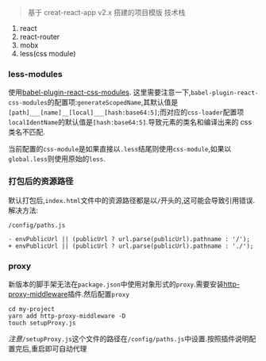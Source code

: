 > 基于 creat-react-app v2.x 搭建的项目模版
> 技术栈

1. react
2. react-router
3. mobx
4. less(css module)

### less-modules

使用[babel-plugin-react-css-modules](https://github.com/gajus/babel-plugin-react-css-modules).
这里需要注意一下,`babel-plugin-react-css-modules`的配置项:`generateScopedName`,其默认值是`[path]___[name]__[local]___[hash:base64:5]`;而对应的`css-loader`配置项`localIdentName`的默认值是`[hash:base64:5]`.导致元素的类名和编译出来的 css 类名不匹配.

当前配置的`css-module`是如果直接以`.less`结尾则使用`css-module`,如果以`global.less`则使用原始的`less`.

### 打包后的资源路径

默认打包后,`index.html`文件中的资源路径都是以`/`开头的,这可能会导致引用错误.解决方法:

```
/config/paths.js

- envPublicUrl || (publicUrl ? url.parse(publicUrl).pathname : '/');
+ envPublicUrl || (publicUrl ? url.parse(publicUrl).pathname : './');
```

### proxy

新版本的脚手架无法在`package.json`中使用对象形式的`proxy`.需要安装[http-proxy-middleware](https://www.npmjs.com/package/http-proxy-middleware)插件.然后配置`proxy`

```
cd my-project
yarn add http-proxy-middleware -D
touch setupProxy.js
```

_注意_`/setupProxy.js`这个文件的路径在`/config/paths.js`中设置.按照插件说明配置完后,重启即可自动代理
